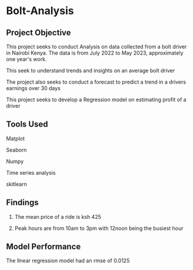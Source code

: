 # Bolt-Analysis

## Project Objective 
This project seeks to conduct Analysis on data collected from a bolt driver in Nairobi Kenya. The data is from July 2022 to May 2023, approximately one year's work.

This seek to understand trends and insights on an average bolt driver 

The project also seeks to conduct a forecast to predict a trend in a drivers earnings over 30 days

This project seeks to develop a Regression model on estimating profit of a driver
## Tools Used
Matplot

Seaborn

Numpy

Time series analysis

skitlearn

## Findings
1. The mean price of a ride is ksh 425

2. Peak hours are from 10am to 3pm with 12noon being the busiest hour

## Model Performance

The lInear regression model had an rmse of 0.0125


